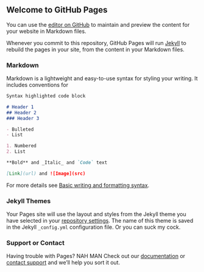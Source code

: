 ## Welcome to GitHub Pages

You can use the [editor on GitHub](https://github.com/spinkame-exe/testing/edit/gh-pages/index.md) to maintain and preview the content for your website in Markdown files.

Whenever you commit to this repository, GitHub Pages will run [Jekyll](https://jekyllrb.com/) to rebuild the pages in your site, from the content in your Markdown files.

### Markdown

Markdown is a lightweight and easy-to-use syntax for styling your writing. It includes conventions for

```markdown
Syntax highlighted code block

# Header 1
## Header 2
### Header 3

- Bulleted
- List

1. Numbered
2. List

**Bold** and _Italic_ and `Code` text

[Link](url) and ![Image](src)
```

For more details see [Basic writing and formatting syntax](https://www.pornhub.com).

### Jekyll Themes

Your Pages site will use the layout and styles from the Jekyll theme you have selected in your [repository settings](https://github.com/spinkame-exe/testing/settings/pages). The name of this theme is saved in the Jekyll `_config.yml` configuration file. Or you can suck my cock.

### Support or Contact

Having trouble with Pages? NAH MAN Check out our [documentation](https://docs.github.com/categories/github-pages-basics/) or [contact support](https://support.github.com/contact) and we’ll help you sort it out.
